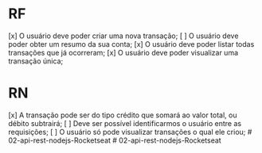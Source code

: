 # RF
[x] O usuário deve poder criar uma nova transação;
[ ] O usuário deve poder obter um resumo da sua conta;
[x] O usuário deve poder listar todas transações que já ocorreram;
[x] O usuário deve poder visualizar uma transação única;

# RN
[x] A transação pode ser do tipo crédito que somará ao valor total, ou débito subtrairá;
[ ] Deve ser possível identificarmos o usuário entre as requisições;
[ ] O usuário só pode visualizar transações o qual ele criou;
#   0 2 - a p i - r e s t - n o d e j s - R o c k e t s e a t  
 #   0 2 - a p i - r e s t - n o d e j s - R o c k e t s e a t  
 